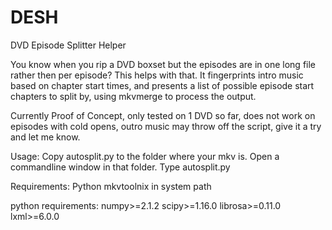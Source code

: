 # DESH
DVD Episode Splitter Helper

You know when you rip a DVD boxset but the episodes are in one long file rather then per episode?
This helps with that.
It fingerprints intro music based on chapter start times, and presents a list of possible episode start chapters to split by, using mkvmerge to process the output.

Currently Proof of Concept, only tested on 1 DVD so far, does not work on episodes with cold opens, outro music may throw off the script, give it a try and let me know.


Usage:
Copy autosplit.py to the folder where your mkv is.
Open a commandline window in that folder.
Type autosplit.py

Requirements:
Python
mkvtoolnix in system path

python requirements:
numpy>=2.1.2
scipy>=1.16.0
librosa>=0.11.0
lxml>=6.0.0
